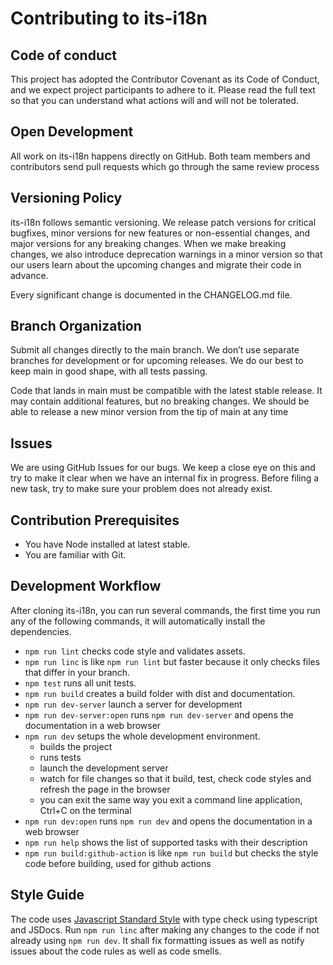 # Contributing to its-i18n

## Code of conduct

 This project has adopted the Contributor Covenant as its Code of Conduct, and we expect project
participants to adhere to it. Please read the full text so that you can understand what actions
will and will not be tolerated.

## Open Development

 All work on its-i18n happens directly on GitHub. Both team members and contributors send pull
requests which go through the same review process

## Versioning Policy

 its-i18n follows semantic versioning. We release patch versions for critical bugfixes, minor
versions for new features or non-essential changes, and major versions for any breaking changes.
 When we make breaking changes, we also introduce deprecation warnings in a minor version so that
our users learn about the upcoming changes and migrate their code in advance.

Every significant change is documented in the CHANGELOG.md file.

## Branch Organization

 Submit all changes directly to the main branch. We don’t use separate branches for development or
for upcoming releases. We do our best to keep main in good shape, with all tests passing.

 Code that lands in main must be compatible with the latest stable release. It may contain additional
features, but no breaking changes. We should be able to release a new minor version from the tip of
main at any time

## Issues

 We are using GitHub Issues for our bugs. We keep a close eye on this and try to make it
clear when we have an internal fix in progress. Before filing a new task, try to make sure your
problem does not already exist.


## Contribution Prerequisites

- You have Node installed at latest stable.
- You are familiar with Git.

## Development Workflow

After cloning its-i18n, you can run several commands, the first time you run any of the following commands, it will automatically install the dependencies.

- `npm run lint` checks code style and validates assets.
- `npm run linc` is like `npm run lint` but faster because it only checks files that differ in your branch.
- `npm test` runs all unit tests.
- `npm run build` creates a build folder with dist and documentation.
- `npm run dev-server` launch a server for development
- `npm run dev-server:open` runs `npm run dev-server` and opens the documentation in a web browser
- `npm run dev` setups the whole development environment.
  - builds the project
  - runs tests
  - launch the development server
  - watch for file changes so that it build, test, check code styles and refresh the page in the browser
  - you can exit the same way you exit a command line application, Ctrl+C on the terminal 
- `npm run dev:open` runs `npm run dev` and opens the documentation in a web browser
- `npm run help` shows the list of supported tasks with their description
- `npm run build:github-action` is like `npm run build` but checks the style code before building, used for github actions

## Style Guide

The code uses [Javascript Standard Style](https://standardjs.com/) with type check using typescript and JSDocs. Run `npm run linc` after making any changes to the code if not already using `npm run dev`. It shall fix formatting issues as well as notify issues about the code rules as well as code smells.

